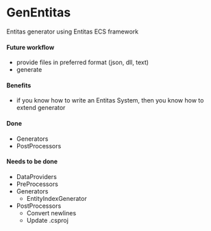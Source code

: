 # GenEntitas
Entitas generator using Entitas ECS framework

#### Future workflow
  - provide files in preferred format (json, dll, text)
  - generate
 
#### Benefits
  - if you know how to write an Entitas System, then you know how to extend generator

#### Done
  - Generators
  - PostProcessors

#### Needs to be done
  - DataProviders
  - PreProcessors
  - Generators
    - EntityIndexGenerator
  - PostProcessors
    - Convert newlines
    - Update .csproj
